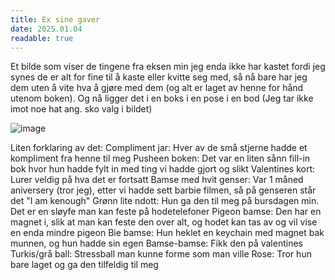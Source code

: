 ```yaml
---
title: Ex sine gaver
date: 2025.01.04
readable: true
---
```


Et bilde som viser de tingene fra eksen min jeg enda ikke har kastet fordi jeg synes de er alt for fine til å kaste eller kvitte seg med, så nå bare har jeg dem uten å vite hva å gjøre med dem (og alt er laget av henne for hånd utenom boken). Og nå ligger det i en boks i en pose i en bod
(Jeg tar ikke imot noe hat ang. sko valg i bildet)

![image](/public/otherthoughts/bildeavting.PNG)

Liten forklaring av det:
Compliment jar: Hver av de små stjerne hadde et kompliment fra henne til meg
Pusheen boken: Det var en liten sånn fill-in bok hvor hun hadde fylt in med ting vi hadde gjort og slikt
Valentines kort: Lurer veldig på hva det er fortsatt
Bamse med hvit genser: Var 1 måned aniversery (tror jeg), etter vi hadde sett barbie filmen, så på genseren står det "I am kenough"
Grønn lite ndott: Hun ga den til meg på bursdagen min. Det er en sløyfe man kan feste på hodetelefoner
Pigeon bamse: Den har en magnet i, slik at man kan feste den over alt, og hodet kan tas av og vil vise en enda mindre pigeon
Bie bamse: Hun heklet en keychain med magnet bak munnen, og hun hadde sin egen
Bamse-bamse: Fikk den på valentines
Turkis/grå ball: Stressball man kunne forme som man ville
Rose: Tror hun bare laget og ga den tilfeldig til meg

